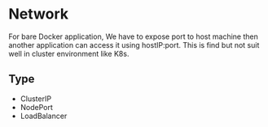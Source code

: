 # Network
For bare Docker application, We have to expose port to host machine then another application can access it using hostIP:port. This is find but not suit well in cluster environment like K8s. 

## Type
- ClusterIP
- NodePort
- LoadBalancer